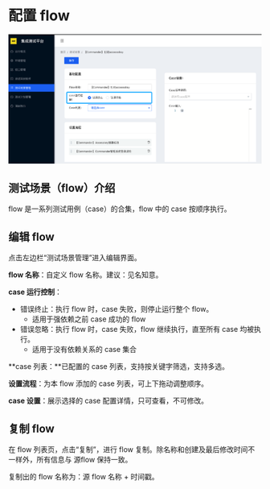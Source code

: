 # 配置 flow

![&#x7F16;&#x8F91;&#x6D4B;&#x8BD5;&#x573A;&#x666F;](../../.gitbook/assets/image%20%2810%29.png)

## 测试场景（flow）介绍

flow 是一系列测试用例（case）的合集，flow 中的 case 按顺序执行。

## 编辑 flow

点击左边栏“测试场景管理”进入编辑界面。

**flow 名称**：自定义 flow 名称。建议：见名知意。

**case 运行控制**：

* 错误终止：执行 flow 时，case 失败，则停止运行整个 flow。
  * 适用于强依赖之前 case 成功的 flow
* 错误忽略：执行 flow 时，case 失败，flow 继续执行，直至所有 case 均被执行。
  * 适用于没有依赖关系的 case 集合

**case 列表：**已配置的 case 列表，支持按关键字筛选，支持多选。

**设置流程**：为本 flow 添加的 case 列表，可上下拖动调整顺序。

**case 设置**：展示选择的 case 配置详情，只可查看，不可修改。

## 复制 flow

在 flow 列表页，点击“复制”，进行 flow 复制。除名称和创建及最后修改时间不一样外，所有信息与 源flow 保持一致。

复制出的 flow 名称为：源 flow 名称 + 时间戳。



